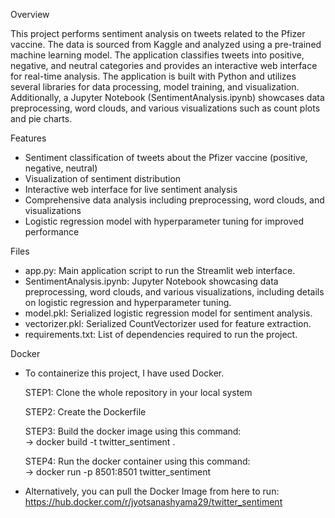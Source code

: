 Overview

This project performs sentiment analysis on tweets related to the Pfizer vaccine. The data is sourced from Kaggle and analyzed using a pre-trained machine learning model. The application classifies tweets into positive, negative, and neutral categories and provides an interactive web interface for real-time analysis. The application is built with Python and utilizes several libraries for data processing, model training, and visualization.
Additionally, a Jupyter Notebook (SentimentAnalysis.ipynb) showcases data preprocessing, word clouds, and various visualizations such as count plots and pie charts.

Features
- Sentiment classification of tweets about the Pfizer vaccine (positive, negative, neutral)
- Visualization of sentiment distribution
- Interactive web interface for live sentiment analysis
- Comprehensive data analysis including preprocessing, word clouds, and visualizations
- Logistic regression model with hyperparameter tuning for improved performance

Files
- app.py: Main application script to run the Streamlit web interface.
- SentimentAnalysis.ipynb: Jupyter Notebook showcasing data preprocessing, word clouds, and various visualizations, including details on logistic regression and hyperparameter tuning.
- model.pkl: Serialized logistic regression model for sentiment analysis.
- vectorizer.pkl: Serialized CountVectorizer used for feature extraction.
- requirements.txt: List of dependencies required to run the project.

Docker
- To containerize this project, I have used Docker.
  
  STEP1: Clone the whole repository in your local system
  
  STEP2: Create the Dockerfile
  
  STEP3: Build the docker image using this command:\
  -> docker build -t twitter_sentiment .
  
  STEP4: Run the docker container using this command:\
  -> docker run -p 8501:8501 twitter_sentiment
- Alternatively, you can pull the Docker Image from here to run: https://hub.docker.com/r/jyotsanashyama29/twitter_sentiment
